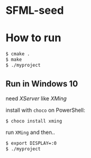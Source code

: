 # SFML-seed

# How to run

```bash
$ cmake .
$ make
$ ./myproject
```

## Run in Windows 10

need *XServer* like *XMing*

install with `choco` on PowerShell:

```bash
$ choco install xming
```

run `XMing` and then..

```bash
$ export DISPLAY=:0
$ ./myproject
```

